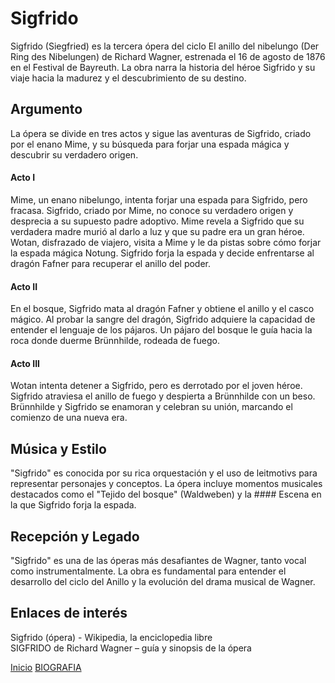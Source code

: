 # **Sigfrido**  

Sigfrido (Siegfried) es la tercera ópera del ciclo El anillo del nibelungo (Der Ring des Nibelungen) de Richard Wagner, estrenada el 16 de agosto de 1876 en el Festival de Bayreuth. La obra narra la historia del héroe Sigfrido y su viaje hacia la madurez y el descubrimiento de su destino.

## Argumento

La ópera se divide en tres actos y sigue las aventuras de Sigfrido, criado por el enano Mime, y su búsqueda para forjar una espada mágica y descubrir su verdadero origen.

#### Acto I  

Mime, un enano nibelungo, intenta forjar una espada para Sigfrido, pero fracasa.
Sigfrido, criado por Mime, no conoce su verdadero origen y desprecia a su supuesto padre adoptivo.
Mime revela a Sigfrido que su verdadera madre murió al darlo a luz y que su padre era un gran héroe.
Wotan, disfrazado de viajero, visita a Mime y le da pistas sobre cómo forjar la espada mágica Notung.
Sigfrido forja la espada y decide enfrentarse al dragón Fafner para recuperar el anillo del poder.

#### Acto II  

En el bosque, Sigfrido mata al dragón Fafner y obtiene el anillo y el casco mágico.
Al probar la sangre del dragón, Sigfrido adquiere la capacidad de entender el lenguaje de los pájaros.
Un pájaro del bosque le guía hacia la roca donde duerme Brünnhilde, rodeada de fuego.

#### Acto III  

Wotan intenta detener a Sigfrido, pero es derrotado por el joven héroe.
Sigfrido atraviesa el anillo de fuego y despierta a Brünnhilde con un beso.
Brünnhilde y Sigfrido se enamoran y celebran su unión, marcando el comienzo de una nueva era.

## Música y Estilo 

"Sigfrido" es conocida por su rica orquestación y el uso de leitmotivs para representar personajes y conceptos. La ópera incluye momentos musicales destacados como el "Tejido del bosque" (Waldweben) y la #### Escena en la que Sigfrido forja la espada.

## Recepción y Legado

"Sigfrido" es una de las óperas más desafiantes de Wagner, tanto vocal como instrumentalmente. La obra es fundamental para entender el desarrollo del ciclo del Anillo y la evolución del drama musical de Wagner.

## Enlaces de interés 

Sigfrido (ópera) - Wikipedia, la enciclopedia libre  
SIGFRIDO de Richard Wagner – guía y sinopsis de la ópera 

 [Inicio](README.md)  [BIOGRAFIA](biografia.md) 